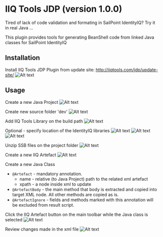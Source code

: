 # IIQ Tools JDP (version 1.0.0)

Tired of lack of code validation and formating in SailPoint IdentityIQ? Try it in real Java ...

This plugin provides tools for generating BeanShell code from linked Java classes for SailPoint IdentityIQ


## Installation

Install IIQ Tools JDP Plugin from update site: http://iiqtools.com/jdp/update-site/
![Alt text](images/install/install-001.png?raw=true "Title")

## Usage

Create a new Java Project
![Alt text](images/project/project-001.png?raw=true "Title")   

Create new source folder 'dev'
![Alt text](images/project/project-002.png?raw=true "Title")   

Add IIQ Tools Library on the build path
![Alt text](images/project/project-003.png?raw=true "Title")   

Optional - specify location of the IdentityIQ libraries
![Alt text](images/project/project-004.png?raw=true "Title")
![Alt text](images/project/project-006.png?raw=true "Title")
![Alt text](images/project/project-007.png?raw=true "Title")
  
Unzip SSB files on the project folder
![Alt text](images/project/project-008.png?raw=true "Title")

Create a new IIQ Artefact
![Alt text](images/project/project-010.png?raw=true "Title")

Create a new Java Class
* `@Artefact` - mandatory annotation.
  - name - relative (to Java Project) path to the related xml artefact
  - xpath - a node inside xml to update
* `@ArtefactBody` - the main method that body is extracted and copied into target XML node. All other methods are copied as is.
* `@ArtefactIgnore` - fields and methods marked with this annotation will be excluded from result script.

Click the IIQ Artefact button on the main toolbar while the Java class is selected
![Alt text](images/project/project-012.png?raw=true "Title")

Review changes made in the xml file
![Alt text](images/project/project-013.png?raw=true "Title")

